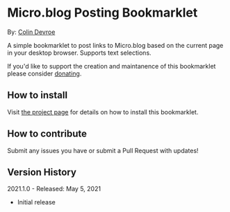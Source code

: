 # Micro.blog Posting Bookmarklet

By: [Colin Devroe](http://cdevroe.com/projects/mb-bookmarklet)

A simple bookmarklet to post links to Micro.blog based on the current page in your desktop browser. Supports text selections.

If you'd like to support the creation and maintanence of this bookmarklet please consider [donating](http://cdevroe.com/donate).

## How to install

Visit [the project page](http://cdevroe.com/projects/mb-bookmarklet) for details on how to install this bookmarklet.

## How to contribute

Submit any issues you have or submit a Pull Request with updates!

## Version History

2021.1.0 - Released: May 5, 2021

- Initial release